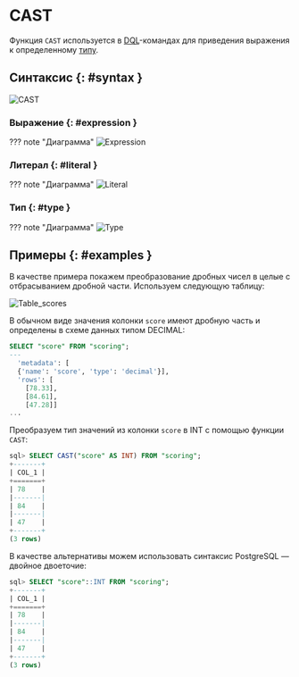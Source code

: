 # CAST

Функция `CAST` используется в [DQL](dql.md)-командах для приведения
выражения к определенному [типу](../sql_types.md).

## Синтаксис {: #syntax }

![CAST](../../images/ebnf/cast.svg)

### Выражение {: #expression }

??? note "Диаграмма"
    ![Expression](../../images/ebnf/expression.svg)

### Литерал {: #literal }

??? note "Диаграмма"
    ![Literal](../../images/ebnf/literal.svg)

### Тип {: #type }

??? note "Диаграмма"
    ![Type](../../images/ebnf/type.svg)

## Примеры {: #examples }

В качестве примера покажем преобразование дробных чисел в целые с
отбрасыванием дробной части. Используем следующую таблицу:

![Table_scores](../../images/table_scores.svg)

В обычном виде значения колонки `score` имеют дробную часть и определены
в схеме данных типом DECIMAL:

```sql
SELECT "score" FROM "scoring";
---
  'metadata': [
  {'name': 'score', 'type': 'decimal'}],
  'rows': [
    [78.33],
    [84.61],
    [47.28]]
...
```

Преобразуем тип значений из колонки `score` в INT с помощью функции `CAST`:

```sql
sql> SELECT CAST("score" AS INT) FROM "scoring";
+-------+
| COL_1 |
+=======+
| 78    |
|-------|
| 84    |
|-------|
| 47    |
+-------+
(3 rows)
```

В качестве альтернативы можем использовать синтаксис PostgreSQL —
двойное двоеточие:

```sql
sql> SELECT "score"::INT FROM "scoring";
+-------+
| COL_1 |
+=======+
| 78    |
|-------|
| 84    |
|-------|
| 47    |
+-------+
(3 rows)
```
